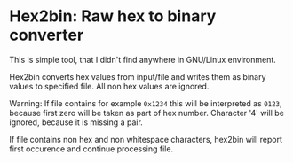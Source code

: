 # Hex2bin: Raw hex to binary converter

This is simple tool, that I didn't find anywhere in GNU/Linux environment.

Hex2bin converts hex values from input/file and writes them as binary values to
specified file. All non hex values are ignored.

Warning: If file contains for example `0x1234` this will be interpreted as
`0123`, because first zero will be taken as part of hex number. Character '4'
will be ignored, because it is missing a pair. 

If file contains non hex and non whitespace characters, hex2bin will report
first occurence and continue processing file.

